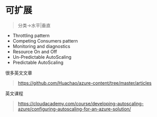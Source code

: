 <!--
 * @Descripttion: 
 * @version: 
 * @Author: WangShuaibing
 * @Date: 2020-09-24 09:35:50
 * @LastEditors: WangShuaibing
 * @LastEditTime: 2020-09-24 09:51:27
-->
# 可扩展
> 分类->水平|垂直



- Throttling pattern
- Competing Consumers pattern
- Monitoring and diagnostics
- Resource On and Off
- Un-Predictable AutoScaling
- Predictable AutoScaling

很多英文文章
> https://github.com/Huachao/azure-content/tree/master/articles


英文课程
> https://cloudacademy.com/course/developing-autoscaling-azure/configuring-autoscaling-for-an-azure-solution/